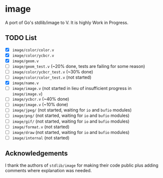 # image

A port of Go's stdlib/image to V. It is highly Work in Progress.

## TODO List

- [x] `image/color/color.v`
- [x] `image/color/ycbcr.v`
- [x] `image/geom.v`
- [ ] `image/geom_test.v` (~20% done, tests are failing for some reason)
- [ ] `image/color/ycbcr_test.v` (~30% done)
- [ ] `image/color/color_test.v` (not started)
- [x] `image/name.v`
- [ ] `image/image.v` (not started in lieu of insufficient progress in `image/image.v`)
- [ ] `image/ycbcr.v` (~40% done)
- [ ] `image/image.v` (~10% done)
- [ ] `image/jpeg/` (not started, waiting for `io` and `bufio` modules)
- [ ] `image/png/` (not started, waiting for `io` and `bufio` modules)
- [ ] `image/gif/` (not started, waiting for `io` and `bufio` modules)
- [ ] `image/format.v` (not started)
- [ ] `image/draw` (not started, waiting for `io` and `bufio` modules)
- [ ] `image/internal` (not started)

## Acknowledgements

I thank the authors of `stdlib/image` for making their code public plus adding comments where explanation was needed.
